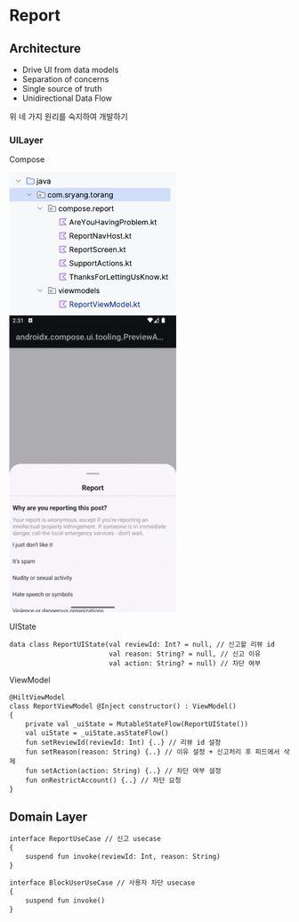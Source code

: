 # Report

## Architecture
- Drive UI from data models
- Separation of concerns
- Single source of truth
- Unidirectional Data Flow

위 네 가지 원리를 숙지하여 개발하기

### UILayer
Compose

<img src = "/screenshot/package.png" width="300px" />
<img src = "/screenshot/report_ui.gif" width="300px" />

UIState
```
data class ReportUIState(val reviewId: Int? = null, // 신고할 리뷰 id
                         val reason: String? = null, // 신고 이유
                         val action: String? = null) // 차단 여부
```

ViewModel
```
@HiltViewModel
class ReportViewModel @Inject constructor() : ViewModel()
{
    private val _uiState = MutableStateFlow(ReportUIState())
    val uiState = _uiState.asStateFlow()
    fun setReviewId(reviewId: Int) {..} // 리뷰 id 설정
    fun setReason(reason: String) {..} // 이유 설정 + 신고처리 후 피드에서 삭제
    fun setAction(action: String) {..} // 차단 여부 설정
    fun onRestrictAccount() {..} // 차단 요청
}
```

## Domain Layer

```
interface ReportUseCase // 신고 usecase
{
    suspend fun invoke(reviewId: Int, reason: String)
}
```

```
interface BlockUserUseCase // 사용자 차단 usecase
{
    suspend fun invoke()
}
```

